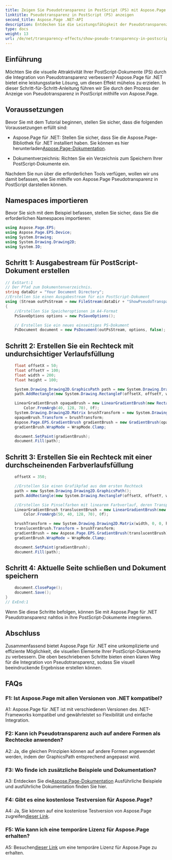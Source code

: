 ```yaml
---
title: Zeigen Sie Pseudotransparenz in PostScript (PS) mit Aspose.Page
linktitle: Pseudotransparenz in PostScript (PS) anzeigen
second_title: Aspose.Page .NET-API
description: Entdecken Sie die Leistungsfähigkeit der Pseudotransparenz in PostScript mit Aspose.Page für .NET. Befolgen Sie unsere Schritt-für-Schritt-Anleitung für visuell beeindruckende Dokumente.
type: docs
weight: 13
url: /de/net/transparency-effects/show-pseudo-transparency-in-postscript-ps/
---
```

## Einführung

Möchten Sie die visuelle Attraktivität Ihrer PostScript-Dokumente (PS) durch die Integration von Pseudotransparenz verbessern? Aspose.Page für .NET bietet eine leistungsstarke Lösung, um diesen Effekt mühelos zu erzielen. In dieser Schritt-für-Schritt-Anleitung führen wir Sie durch den Prozess der Anzeige von Pseudotransparenz in PostScript mithilfe von Aspose.Page.

## Voraussetzungen

Bevor Sie mit dem Tutorial beginnen, stellen Sie sicher, dass die folgenden Voraussetzungen erfüllt sind:

- Aspose.Page für .NET: Stellen Sie sicher, dass Sie die Aspose.Page-Bibliothek für .NET installiert haben. Sie können es hier herunterladen[Aspose.Page-Dokumentation](https://reference.aspose.com/page/net/).

- Dokumentverzeichnis: Richten Sie ein Verzeichnis zum Speichern Ihrer PostScript-Dokumente ein.

Nachdem Sie nun über die erforderlichen Tools verfügen, wollen wir uns damit befassen, wie Sie mithilfe von Aspose.Page Pseudotransparenz in PostScript darstellen können.

## Namespaces importieren

Bevor Sie sich mit dem Beispiel befassen, stellen Sie sicher, dass Sie die erforderlichen Namespaces importieren:

```csharp
using Aspose.Page.EPS;
using Aspose.Page.EPS.Device;
using System.Drawing;
using System.Drawing.Drawing2D;
using System.IO;
```

## Schritt 1: Ausgabestream für PostScript-Dokument erstellen

```csharp
// ExStart:1
// Der Pfad zum Dokumentenverzeichnis.
string dataDir = "Your Document Directory";
//Erstellen Sie einen Ausgabestream für ein PostScript-Dokument
using (Stream outPsStream = new FileStream(dataDir + "ShowPseudoTransparency_outPS.ps", FileMode.Create))
{
	//Erstellen Sie Speicheroptionen im A4-Format
	PsSaveOptions options = new PsSaveOptions();

	// Erstellen Sie ein neues einseitiges PS-Dokument
	PsDocument document = new PsDocument(outPsStream, options, false);
```

## Schritt 2: Erstellen Sie ein Rechteck mit undurchsichtiger Verlaufsfüllung

```csharp
	float offsetX = 50;
	float offsetY = 100;
	float width = 200;
	float height = 100;

	System.Drawing.Drawing2D.GraphicsPath path = new System.Drawing.Drawing2D.GraphicsPath();
	path.AddRectangle(new System.Drawing.RectangleF(offsetX, offsetY, width, height));

	LinearGradientBrush opaqueBrush = new LinearGradientBrush(new RectangleF(0, 0, 200, 100), Color.FromArgb(0, 0, 0),
		Color.FromArgb(40, 128, 70), 0f);
	System.Drawing.Drawing2D.Matrix brushTransform = new System.Drawing.Drawing2D.Matrix(width, 0, 0, height, offsetX, offsetY);
	opaqueBrush.Transform = brushTransform;
	Aspose.Page.EPS.GradientBrush gradientBrush = new GradientBrush(opaqueBrush);
	gradientBrush.WrapMode = WrapMode.Clamp;

	document.SetPaint(gradientBrush);
	document.Fill(path);
```

## Schritt 3: Erstellen Sie ein Rechteck mit einer durchscheinenden Farbverlaufsfüllung

```csharp
	offsetX = 350;

	//Erstellen Sie einen Grafikpfad aus dem ersten Rechteck
	path = new System.Drawing.Drawing2D.GraphicsPath();
	path.AddRectangle(new System.Drawing.RectangleF(offsetX, offsetY, width, height));

	//Erstellen Sie Pinselfarben mit linearem Farbverlauf, deren Transparenz nicht 255, sondern 150 und 50 beträgt. Sie sind also durchscheinend.
	LinearGradientBrush translucentBrush = new LinearGradientBrush(new RectangleF(0, 0, width, height), Color.FromArgb(150, 0, 0, 0),
		Color.FromArgb(50, 40, 128, 70), 0f);

	brushTransform = new System.Drawing.Drawing2D.Matrix(width, 0, 0, height, offsetX, offsetY);
	translucentBrush.Transform = brushTransform;
	gradientBrush = new Aspose.Page.EPS.GradientBrush(translucentBrush);
	gradientBrush.WrapMode = WrapMode.Clamp;

	document.SetPaint(gradientBrush);
	document.Fill(path);
```

## Schritt 4: Aktuelle Seite schließen und Dokument speichern

```csharp
	document.ClosePage();
	document.Save();
}
// ExEnd:1
```

Wenn Sie diese Schritte befolgen, können Sie mit Aspose.Page für .NET Pseudotransparenz nahtlos in Ihre PostScript-Dokumente integrieren.

## Abschluss

Zusammenfassend bietet Aspose.Page für .NET eine unkomplizierte und effiziente Möglichkeit, die visuellen Elemente Ihrer PostScript-Dokumente zu verbessern. Die oben beschriebenen Schritte bieten einen klaren Weg für die Integration von Pseudotransparenz, sodass Sie visuell beeindruckende Ergebnisse erstellen können.

## FAQs

### F1: Ist Aspose.Page mit allen Versionen von .NET kompatibel?

A1: Aspose.Page für .NET ist mit verschiedenen Versionen des .NET-Frameworks kompatibel und gewährleistet so Flexibilität und einfache Integration.

### F2: Kann ich Pseudotransparenz auch auf andere Formen als Rechtecke anwenden?

A2: Ja, die gleichen Prinzipien können auf andere Formen angewendet werden, indem der GraphicsPath entsprechend angepasst wird.

### F3: Wo finde ich zusätzliche Beispiele und Dokumentation?

 A3: Entdecken Sie die[Aspose.Page-Dokumentation](https://reference.aspose.com/page/net/) Ausführliche Beispiele und ausführliche Dokumentation finden Sie hier.

### F4: Gibt es eine kostenlose Testversion für Aspose.Page?

 A4: Ja, Sie können auf eine kostenlose Testversion von Aspose.Page zugreifen[dieser Link](https://releases.aspose.com/).

### F5: Wie kann ich eine temporäre Lizenz für Aspose.Page erhalten?

 A5: Besuchen[dieser Link](https://purchase.aspose.com/temporary-license/) um eine temporäre Lizenz für Aspose.Page zu erhalten.